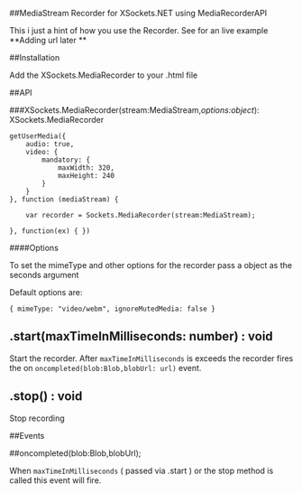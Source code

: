 ##MediaStream Recorder for XSockets.NET using MediaRecorderAPI


This i just a  hint of how you use the Recorder.  See for an live example **Adding url later **


##Installation

Add the XSockets.MediaRecorder to your .html file

##API


###XSockets.MediaRecorder(stream:MediaStream,*options:object*): XSockets.MediaRecorder


    

    getUserMedia({
        audio: true,
        video: {
            mandatory: {
                maxWidth: 320,
                maxHeight: 240
            }
        }
    }, function (mediaStream) {

		var recorder = Sockets.MediaRecorder(stream:MediaStream); 

	}, function(ex) { })


####Options

To set the mimeType and other options for the recorder pass a object as the seconds argument

Default options are:

    { mimeType: "video/webm", ignoreMutedMedia: false }


## .start(maxTimeInMilliseconds: number) : void

Start the recorder. After `maxTimeInMilliseconds` is exceeds the recorder fires the on `oncompleted(blob:Blob,blobUrl: url)` event.

## .stop() : void

Stop recording


##Events

##oncompleted(blob:Blob,blobUrl);

When `maxTimeInMilliseconds` ( passed via .start  ) or the stop method is called this event will fire.


